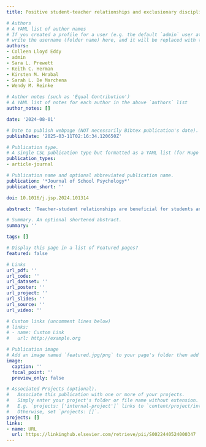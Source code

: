 ```yaml
---
title: Positive student-teacher relationships and exclusionary discipline practices

# Authors
# A YAML list of author names
# If you created a profile for a user (e.g. the default `admin` user at `content/authors/admin/`), 
# write the username (folder name) here, and it will be replaced with their full name and linked to their profile.
authors:
- Colleen Lloyd Eddy
- admin
- Sara L. Prewett
- Keith C. Herman
- Kirsten M. Hrabal
- Sarah L. De Marchena
- Wendy M. Reinke

# Author notes (such as 'Equal Contribution')
# A YAML list of notes for each author in the above `authors` list
author_notes: []

date: '2024-08-01'

# Date to publish webpage (NOT necessarily Bibtex publication's date).
publishDate: '2025-03-11T02:16:34.120650Z'

# Publication type.
# A single CSL publication type but formatted as a YAML list (for Hugo requirements).
publication_types:
- article-journal

# Publication name and optional abbreviated publication name.
publication: '*Journal of School Psychology*'
publication_short: ''

doi: 10.1016/j.jsp.2024.101314

abstract: 'Teacher-student relationships are beneficial for students and especially important in the middle school context. Suspensions are critical to reduce as it can be detrimental to the educational trajectory of students, particularly for marginalized students in underfunded schools. This study looked at the relations between teacher-student relationships and suspensions across the academic year in a sample of students (N = 541) and teachers (N = 51) in two urban school districts in the Midwest. A brief measure of teachers perceptions of relationships with students completed in the fall of the academic year predicted the odds of receiving in-school suspension (ISS; odds ratio [OR] = 0.65) and out-of-school suspension (OSS; OR = 0.72) by the end of the school year. Student reports of the relationships were also associated with ISS (OR = 0.94), but not OSS. On average, teachers report on the scale improved over the course of the school year (d = 0.11); however, student report of the relationships worsened (d = 0.30). The difference in the student report of the relationships from fall to spring was also associated with the odds of receiving ISS and OSS (ORs = 0.94). These findings suggest that student and teacher perceptions together are associated with harsh discipline practices that can negatively impact students developmental trajectories. Relationships can change but direct action is necessary to develop, maintain, and repair relationships during the academic year.'

# Summary. An optional shortened abstract.
summary: ''

tags: []

# Display this page in a list of Featured pages?
featured: false

# Links
url_pdf: ''
url_code: ''
url_dataset: ''
url_poster: ''
url_project: ''
url_slides: ''
url_source: ''
url_video: ''

# Custom links (uncomment lines below)
# links:
# - name: Custom Link
#   url: http://example.org

# Publication image
# Add an image named `featured.jpg/png` to your page's folder then add a caption below.
image:
  caption: ''
  focal_point: ''
  preview_only: false

# Associated Projects (optional).
#   Associate this publication with one or more of your projects.
#   Simply enter your project's folder or file name without extension.
#   E.g. `projects: ['internal-project']` links to `content/project/internal-project/index.md`.
#   Otherwise, set `projects: []`.
projects: []
links:
- name: URL
  url: https://linkinghub.elsevier.com/retrieve/pii/S0022440524000347
---
```


